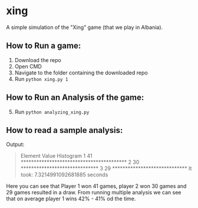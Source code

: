 # xing
A simple simulation of the "Xing" game (that we play in Albania).

## How to Run a game:
1. Download the repo
2. Open CMD
3. Navigate to the folder containing the downloaded repo
4. Run ```python xing.py 1```

## How to Run an Analysis of the game:
5. Run ```python analyzing_xing.py```

## How to read a sample analysis:
Output:
>Element Value   Histogram
>1               41              *****************************************
>2               30              ******************************
>3               29              *****************************
>It took:  7.3214991092681885  seconds


Here you can see that Player 1 won 41 games, player 2 won 30 games and 29 games resulted in a draw.
From running multiple analysis we can see that on average player 1 wins 42% - 41% od the time.
